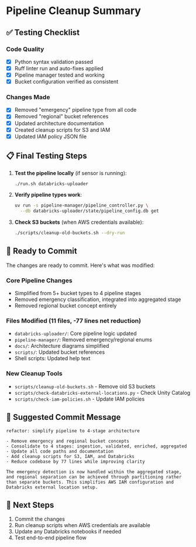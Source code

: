 # Pipeline Cleanup Summary

## ✅ Testing Checklist

### Code Quality
- [x] Python syntax validation passed
- [x] Ruff linter run and auto-fixes applied
- [x] Pipeline manager tested and working
- [x] Bucket configuration verified as consistent

### Changes Made
- [x] Removed "emergency" pipeline type from all code
- [x] Removed "regional" bucket references
- [x] Updated architecture documentation
- [x] Created cleanup scripts for S3 and IAM
- [x] Updated IAM policy JSON file

## 📋 Final Testing Steps

1. **Test the pipeline locally** (if sensor is running):
   ```bash
   ./run.sh databricks-uploader
   ```

2. **Verify pipeline types work**:
   ```bash
   uv run -s pipeline-manager/pipeline_controller.py \
     --db databricks-uploader/state/pipeline_config.db get
   ```

3. **Check S3 buckets** (when AWS credentials available):
   ```bash
   ./scripts/cleanup-old-buckets.sh --dry-run
   ```

## 🚀 Ready to Commit

The changes are ready to commit. Here's what was modified:

### Core Pipeline Changes
- Simplified from 5+ bucket types to 4 pipeline stages
- Removed emergency classification, integrated into aggregated stage
- Removed regional bucket concept entirely

### Files Modified (11 files, -77 lines net reduction)
- `databricks-uploader/`: Core pipeline logic updated
- `pipeline-manager/`: Removed emergency/regional enums
- `docs/`: Architecture diagrams simplified
- `scripts/`: Updated bucket references
- Shell scripts: Updated help text

### New Cleanup Tools
- `scripts/cleanup-old-buckets.sh` - Remove old S3 buckets
- `scripts/check-databricks-external-locations.py` - Check Unity Catalog
- `scripts/check-iam-policies.sh` - Update IAM policies

## 📝 Suggested Commit Message

```
refactor: simplify pipeline to 4-stage architecture

- Remove emergency and regional bucket concepts
- Consolidate to 4 stages: ingestion, validated, enriched, aggregated
- Update all code paths and documentation
- Add cleanup scripts for S3, IAM, and Databricks
- Reduce codebase by 77 lines while improving clarity

The emergency detection is now handled within the aggregated stage,
and regional separation can be achieved through partitioning rather
than separate buckets. This simplifies AWS IAM configuration and
Databricks external location setup.
```

## 🎯 Next Steps

1. Commit the changes
2. Run cleanup scripts when AWS credentials are available
3. Update any Databricks notebooks if needed
4. Test end-to-end pipeline flow

